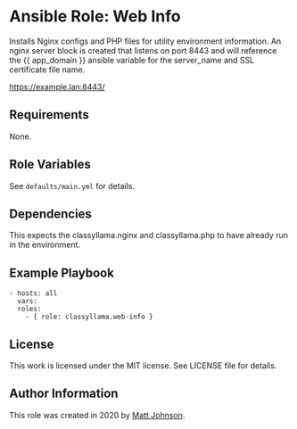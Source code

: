 # Ansible Role: Web Info

Installs Nginx configs and PHP files for utility environment information. An nginx server block is created that listens on port 8443 and will reference the {{ app_domain }} ansible variable for the server_name and SSL certificate file name.

https://example.lan:8443/

## Requirements

None.

## Role Variables

See `defaults/main.yml` for details.

## Dependencies

This expects the classyllama.nginx and classyllama.php to have already run in the environment.

## Example Playbook

    - hosts: all
      vars:
      roles:
        - { role: classyllama.web-info }

## License

This work is licensed under the MIT license. See LICENSE file for details.

## Author Information

This role was created in 2020 by [Matt Johnson](https://github.com/mttjohnson/).
